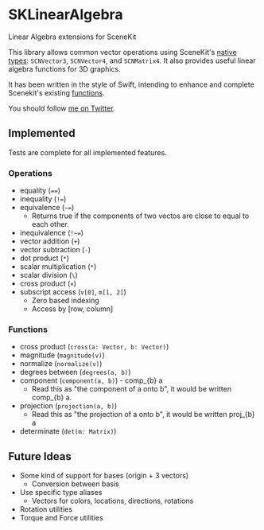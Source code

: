 # SKLinearAlgebra

Linear Algebra extensions for SceneKit

This library allows common vector operations using SceneKit's
[native types](https://developer.apple.com/library/ios/documentation/SceneKit/Reference/SceneKit_DataTypes/): 
`SCNVector3`, `SCNVector4`, and `SCNMatrix4`. It also provides useful
linear algebra functions for 3D graphics.

It has been written in the style of Swift, intending to enhance and complete 
Scenekit's existing
[functions](https://developer.apple.com/library/mac/documentation/SceneKit/Reference/SceneKit_Functions/).

You should follow [me on Twitter](https://twitter.com/apexskier).

## Implemented

Tests are complete for all implemented features.

### Operations

- equality (`==`)
- inequality (`!=`)
- equivalence (`~=`)
  - Returns true if the components of two vectos are close to equal to each 
    other.
- inequivalence (`!~=`)
- vector addition (`+`)
- vector subtraction (`-`)
- dot product (`*`)
- scalar multiplication (`*`)
- scalar division (`\`)
- cross product (`×`)
- subscript access (`v[0]`, `m[1, 2]`)
  - Zero based indexing
  - Access by [row, column]

### Functions

- cross product (`cross(a: Vector, b: Vector)`)
- magnitude (`magnitude(v)`)
- normalize (`normalize(v)`)
- degrees between (`degrees(a, b)`)
- component (`component(a, b)`) - comp_{b} a
  - Read this as "the component of a onto b", it would be written comp_{b} a.
- projection (`projection(a, b)`)
  - Read this as "the projection of a onto b", it would be written proj_{b} a
- determinate (`det(m: Matrix)`)

## Future Ideas

- Some kind of support for bases (origin + 3 vectors)
  - Conversion between basis
- Use specific type aliases
  - Vectors for colors, locations, directions, rotations
- Rotation utilities
- Torque and Force utilities
